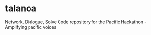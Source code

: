 # talanoa
Network, Dialogue, Solve 
Code repository for the Pacific Hackathon - Amplifying pacific voices
